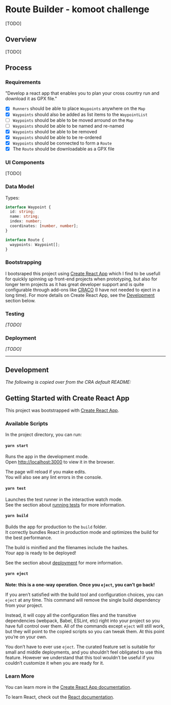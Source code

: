 # Route Builder - komoot challenge

[TODO]

## Overview

[TODO]

## Process

### Requirements

"Develop a react app that enables you to plan your cross country run and download it as GPX file."

- [x] `Runners` should be able to place `Waypoints` anywhere on the `Map`
- [x] `Waypoints` should also be added as list items to the `WaypointList`
- [ ] `Waypoints` should be able to be moved arround on the `Map`
- [ ] `Waypoints` should be able to be named and re-named
- [x] `Waypoints` should be able to be removed
- [x] `Waypoints` should be able to be re-ordered
- [x] `Waypoints` should be connected to form a `Route`
- [x] The `Route` should be downloadable as a GPX file

### UI Components

[TODO]

### Data Model

Types:

```typescript
interface Waypoint {
  id: string;
  name: string;
  index: number;
  coordinates: [number, number];
}

interface Route {
  waypoints: Waypoint[];
}
```

### Bootstrapping

I bootsraped this project using [Create React App](https://github.com/facebook/create-react-app) which I find to be usefull for quickly spinning up front-end projects when prototyping, but also for longer term projects as it has great developer support and is quite configurable through add-ons like [CRACO](https://github.com/gsoft-inc/craco) (I have not needed to eject in a long time). For more details on Create React App, see the [Development](#development) section below.

### Testing

_[TODO]_

### Deployment

_[TODO]_

---

## Development

_The following is copied over from the CRA default README:_

## Getting Started with Create React App

This project was bootstrapped with [Create React App](https://github.com/facebook/create-react-app).

### Available Scripts

In the project directory, you can run:

#### `yarn start`

Runs the app in the development mode.\
Open [http://localhost:3000](http://localhost:3000) to view it in the browser.

The page will reload if you make edits.\
You will also see any lint errors in the console.

#### `yarn test`

Launches the test runner in the interactive watch mode.\
See the section about [running tests](https://facebook.github.io/create-react-app/docs/running-tests) for more information.

#### `yarn build`

Builds the app for production to the `build` folder.\
It correctly bundles React in production mode and optimizes the build for the best performance.

The build is minified and the filenames include the hashes.\
Your app is ready to be deployed!

See the section about [deployment](https://facebook.github.io/create-react-app/docs/deployment) for more information.

#### `yarn eject`

**Note: this is a one-way operation. Once you `eject`, you can’t go back!**

If you aren’t satisfied with the build tool and configuration choices, you can `eject` at any time. This command will remove the single build dependency from your project.

Instead, it will copy all the configuration files and the transitive dependencies (webpack, Babel, ESLint, etc) right into your project so you have full control over them. All of the commands except `eject` will still work, but they will point to the copied scripts so you can tweak them. At this point you’re on your own.

You don’t have to ever use `eject`. The curated feature set is suitable for small and middle deployments, and you shouldn’t feel obligated to use this feature. However we understand that this tool wouldn’t be useful if you couldn’t customize it when you are ready for it.

### Learn More

You can learn more in the [Create React App documentation](https://facebook.github.io/create-react-app/docs/getting-started).

To learn React, check out the [React documentation](https://reactjs.org/).
